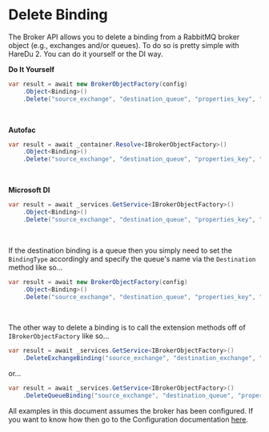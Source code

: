 # Delete Binding

The Broker API allows you to delete a binding from a RabbitMQ broker object (e.g., exchanges and/or queues). To do so is pretty simple with HareDu 2. You can do it yourself or the DI way.

**Do It Yourself**

```c#
var result = await new BrokerObjectFactory(config)
    .Object<Binding>()
    .Delete("source_exchange", "destination_queue", "properties_key", "vhost", BindingType.Exchange);
```
<br>

**Autofac**

```c#
var result = await _container.Resolve<IBrokerObjectFactory>()
    .Object<Binding>()
    .Delete("source_exchange", "destination_queue", "properties_key", "vhost", BindingType.Exchange);
```
<br>

**Microsoft DI**

```c#
var result = await _services.GetService<IBrokerObjectFactory>()
    .Object<Binding>()
    .Delete("source_exchange", "destination_queue", "properties_key", "vhost", BindingType.Exchange);
```
<br>

If the destination binding is a queue then you simply need to set the ```BindingType``` accordingly and specify the queue's name via the ```Destination``` method like so...

```c#
var result = await new BrokerObjectFactory(config)
    .Object<Binding>()
    .Delete("source_exchange", "destination_queue", "properties_key", "vhost", BindingType.Queue);
```
<br>

The other way to delete a binding is to call the extension methods off of ```IBrokerObjectFactory``` like so...

```c#
var result = await _services.GetService<IBrokerObjectFactory>()
    .DeleteExchangeBinding("source_exchange", "destination_exchange", "properties_key", "vhost");
```
or...

```c#
var result = await _services.GetService<IBrokerObjectFactory>()
    .DeleteQueueBinding("source_exchange", "destination_queue", "properties_key", "vhost");
```

All examples in this document assumes the broker has been configured. If you want to know how then go to the Configuration documentation [here](https://github.com/ahives/HareDu3/blob/master/docs/configuration.md).

